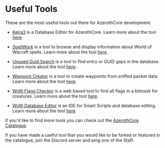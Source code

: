 # Useful Tools

These are the most useful tools out there for AzerothCore development.

- [Keira3](https://github.com/azerothcore/keira3) is a Database Editor for AzerothCore. Learn more about the tool [here](https://github.com/azerothcore/keira3#readme).

- [SpellWork](https://github.com/azerothcore/spellwork) is a tool to browse and display information about World of Wacraft spells. Learn more about the tool [here](https://github.com/azerothcore/spellwork#readme).

- [Unused Guid Search](https://github.com/azerothcore/Unused-Guid-Search) is a tool to find entry or GUID gaps in the database. Learn more about the tool [here](https://github.com/azerothcore/Unused-Guid-Search#readme).

- [Waypoint Creator](https://github.com/malcrom/WaypointCreator) is a tool to create waypoints from sniffed packet data. Learn more about the tool [here](https://github.com/malcrom/WaypointCreator#readme).

- [WoW Flags Checker](https://github.com/azerothcore/wow-flags-checker) is a web based tool to find all flags in a bitmask for creatures. Learn more about the tool [here](https://github.com/azerothcore/wow-flags-checker#readme).

- [WoW Database Editor](https://github.com/BAndysc/WoWDatabaseEditor) is an IDE for Smart Scripts and database editing. Learn more about the tool [here](https://github.com/BAndysc/WoWDatabaseEditor#readme)

If you'd like to find more tools you can check out the [AzerothCore Catalogue](https://www.azerothcore.org/catalogue.html).

If you have made a useful tool that you would like to be forked or featured in the catalogue, join the Discord server and ping one of the Staff.

